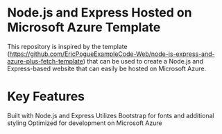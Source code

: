 # Node.js and Express Hosted on Microsoft Azure Template

This repository is inspired by the template (https://github.com/EricPogueExampleCode-Web/node-js-express-and-azure-plus-fetch-template) that can be used to create a Node.js and Express-based website that can easily be hosted on Microsoft Azure.

# Key Features
Built with Node.js and Express
Utilizes Bootstrap for fonts and additional styling
Optimized for development on Microsoft Azure
